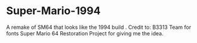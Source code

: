 # Super-Mario-1994
A remake of SM64 that looks like the 1994 build  .
Credit to:
B3313 Team for fonts
Super Mario 64 Restoration Project for giving me the idea.
